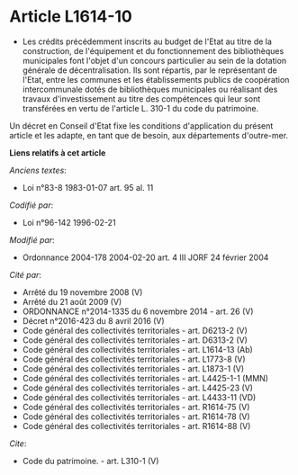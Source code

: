 # Article L1614-10

- Les crédits précédemment inscrits au budget de l'Etat au titre de la construction, de l'équipement et du fonctionnement des
bibliothèques municipales font l'objet d'un concours particulier au sein de la dotation générale de décentralisation. Ils
sont répartis, par le représentant de l'Etat, entre les communes et les établissements publics de coopération intercommunale
dotés de bibliothèques municipales ou réalisant des travaux d'investissement au titre des compétences qui leur sont
transférées en vertu de l'article L. 310-1 du code du patrimoine.

Un décret en Conseil d'Etat fixe les conditions d'application du présent article et les adapte, en tant que de besoin, aux
départements d'outre-mer.

**Liens relatifs à cet article**

_Anciens textes_:

  - Loi n°83-8 1983-01-07 art. 95 al. 11

_Codifié par_:

  - Loi n°96-142 1996-02-21

_Modifié par_:

  - Ordonnance 2004-178 2004-02-20 art. 4 III JORF 24 février 2004

_Cité par_:

  - Arrêté du 19 novembre 2008 (V)
  - Arrêté du 21 août 2009 (V)
  - ORDONNANCE n°2014-1335 du 6 novembre 2014 - art. 26 (V)
  - Décret n°2016-423 du 8 avril 2016 (V)
  - Code général des collectivités territoriales - art. D6213-2 (V)
  - Code général des collectivités territoriales - art. D6313-2 (V)
  - Code général des collectivités territoriales - art. L1614-13 (Ab)
  - Code général des collectivités territoriales - art. L1773-8 (V)
  - Code général des collectivités territoriales - art. L1873-1 (V)
  - Code général des collectivités territoriales - art. L4425-1-1 (MMN)
  - Code général des collectivités territoriales - art. L4425-23 (V)
  - Code général des collectivités territoriales - art. L4433-11 (VD)
  - Code général des collectivités territoriales - art. R1614-75 (V)
  - Code général des collectivités territoriales - art. R1614-78 (V)
  - Code général des collectivités territoriales - art. R1614-88 (V)

_Cite_:

  - Code du patrimoine. - art. L310-1 (V)
